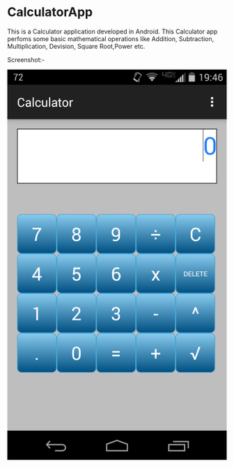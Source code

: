 # CalculatorApp
This is a Calculator application developed in Android.
This Calculator app perfoms some basic mathematical operations like Addition, Subtraction, Multiplication, Devision, Square Root,Power etc.


Screenshot:- 

![alt tag](https://github.com/MukulAmbulgekar/CalculatorApp/blob/master/Screenshot/Screenshot.png)
